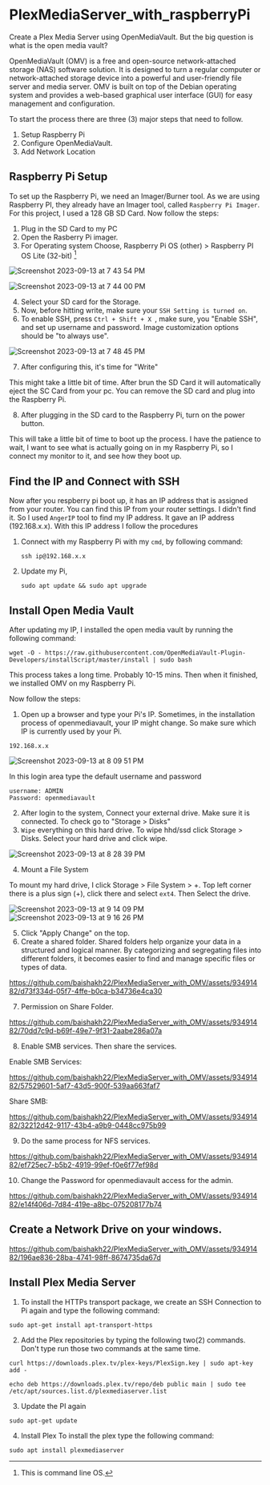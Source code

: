 # PlexMediaServer_with_raspberryPi
Create a Plex Media Server using OpenMediaVault. But the big question is what is the open media vault?

OpenMediaVault (OMV) is a free and open-source network-attached storage (NAS) software solution. It is designed to turn a regular computer or network-attached storage device into a powerful and user-friendly file server and media server. OMV is built on top of the Debian operating system and provides a web-based graphical user interface (GUI) for easy management and configuration.

To start the process there are three (3) major steps that need to follow.

  1. Setup Raspberry Pi
  2. Configure OpenMediaVault.
  3. Add Network Location


## Raspberry Pi Setup

To set up the Raspberry Pi, we need an Imager/Burner tool. As we are using Raspberry PI, they already have an Imager tool, called ```Raspberry Pi Imager```. For this project, I used a 128 GB SD Card. Now follow the steps:
  1. Plug in the SD Card to my PC
  2. Open the Rasberry Pi imager.
  3. For Operating system Choose, Raspberry Pi OS (other) > Raspberry PI OS Lite (32-bit) [^1]

[^1]: This is command line OS. 

![Screenshot 2023-09-13 at 7 43 54 PM](https://github.com/baishakh22/PlexMediaServer_with_OMV/assets/93491482/94843414-4fe9-4ee2-bce5-1e10f40b7784)

![Screenshot 2023-09-13 at 7 44 00 PM](https://github.com/baishakh22/PlexMediaServer_with_OMV/assets/93491482/2b2ec5bc-2ae4-4903-a3e3-93b93c0f2db0)

  4. Select your SD  card for the Storage.
  5. Now, before hitting write, make sure your ```SSH Setting is turned on```.
  6. To enable SSH, press ```Ctrl + Shift + X ```, make sure, you "Enable SSH", and set up username and password. Image customization options should be "to always use". 

![Screenshot 2023-09-13 at 7 48 45 PM](https://github.com/baishakh22/PlexMediaServer_with_OMV/assets/93491482/e3d1201f-fc2d-4dd0-a5c3-e976afd5be80)

  7. After configuring this, it's time for "Write"

This might take a little bit of time. After brun the SD Card it will automatically eject the SC Card from your pc. You can remove the SD card and plug into the Raspberry Pi.

  8. After plugging in the SD card to the Raspberry Pi, turn on the power button.

This will take a little bit of time to boot up the process. I have the patience to wait, I want to see what is actually going on in my Raspberry Pi, so I connect my monitor to it, and see how they boot up.



## Find the IP and Connect with SSH
Now after you respberry pi boot up, it has an IP address that is assigned from your router. You can find this IP from your router settings. I didn't find it. So I used ```AngerIP``` tool to find my IP address. It gave an IP address (192.168.x.x). With this IP address I follow the procedures

  1. Connect with my Raspberry Pi with my ```cmd```, by following command:

     ```
     ssh ip@192.168.x.x
     ```
  2. Update my Pi,

     ```
     sudo apt update && sudo apt upgrade
     ```



## Install Open Media Vault
After updating my IP, I installed the open media vault by running the following command:

```
wget -O - https://raw.githubusercontent.com/OpenMediaVault-Plugin-Developers/installScript/master/install | sudo bash
```

This process takes a long time. Probably 10-15 mins. Then when it finished, we installed OMV on my Raspberry Pi. 

Now follow the steps:
  1. Open up a browser and type your Pi's IP. Sometimes, in the installation process of openmediavault, your IP might change. So make sure which IP is currently used by your Pi. 

```
192.168.x.x
```

![Screenshot 2023-09-13 at 8 09 51 PM](https://github.com/baishakh22/PlexMediaServer_with_OMV/assets/93491482/bbff7710-d697-44f0-9eb8-c9ab8029d2e8)

In this login area type the default username and password

```
username: ADMIN
Password: openmediavault
```

  2. After login to the system, Connect your external drive. Make sure it is connected. To check go to "Storage > Disks"
  3. ```Wipe``` everything on this hard drive. To wipe hhd/ssd click Storage > Disks. Select your hard drive and click wipe.  

![Screenshot 2023-09-13 at 8 28 39 PM](https://github.com/baishakh22/PlexMediaServer_with_OMV/assets/93491482/78f73e69-1dce-4a6f-888d-cb0054fe3331)

  4. Mount a File System

To mount my hard drive, I click Storage > File System > +. Top left corner there is a plus sign (+), click there and select ```ext4```. Then Select the drive.

![Screenshot 2023-09-13 at 9 14 09 PM](https://github.com/baishakh22/PlexMediaServer_with_OMV/assets/93491482/ebe88ce6-4888-446f-8bfb-5f97758fb8d4)
![Screenshot 2023-09-13 at 9 16 26 PM](https://github.com/baishakh22/PlexMediaServer_with_OMV/assets/93491482/d42ed438-7f77-496b-9ef1-8ee37ebac065)

  5. Click "Apply Change" on the top. 
  6. Create a shared folder.
Shared folders help organize your data in a structured and logical manner. By categorizing and segregating files into different folders, it becomes easier to find and manage specific files or types of data.

https://github.com/baishakh22/PlexMediaServer_with_OMV/assets/93491482/d73f334d-05f7-4ffe-b0ca-b34736e4ca30

  7. Permission on Share Folder.

https://github.com/baishakh22/PlexMediaServer_with_OMV/assets/93491482/70dd7c9d-b69f-49e7-9f31-2aabe286a07a

  8. Enable SMB services. Then share the services. 

Enable SMB Services:

https://github.com/baishakh22/PlexMediaServer_with_OMV/assets/93491482/57529601-5af7-43d5-900f-539aa663faf7

Share SMB:

https://github.com/baishakh22/PlexMediaServer_with_OMV/assets/93491482/32212d42-9117-43b4-a9b9-0448cc975b99

  9. Do the same process for NFS services. 

https://github.com/baishakh22/PlexMediaServer_with_OMV/assets/93491482/ef725ec7-b5b2-4919-99ef-f0e6f77ef98d

  10. Change the Password for openmediavault access for the admin.

https://github.com/baishakh22/PlexMediaServer_with_OMV/assets/93491482/e14f406d-7d84-419e-a8bc-075208177b74


## Create a Network Drive on your windows. 

https://github.com/baishakh22/PlexMediaServer_with_OMV/assets/93491482/196ae836-28ba-4741-98ff-8674735da67d

## Install Plex Media Server
  1. To install the HTTPs transport package, we create an SSH Connection to Pi again and type the following command:

```
sudo apt-get install apt-transport-https
```


  2. Add the Plex repositories by typing the following two(2) commands. Don't type run those two commands at the same time. 

```
curl https://downloads.plex.tv/plex-keys/PlexSign.key | sudo apt-key add -
```

```
echo deb https://downloads.plex.tv/repo/deb public main | sudo tee /etc/apt/sources.list.d/plexmediaserver.list
```

  3. Update the PI again

```
sudo apt-get update
```

  4. Install Plex
To install the plex type the following command:

```
sudo apt install plexmediaserver
```
